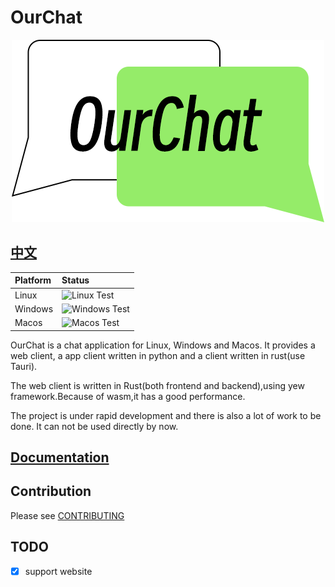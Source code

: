 # OurChat

<!-- markdownlint-disable MD033 -->
<div style="text-align: center;">
    <img src="./resource/logo.png" alt="OurChat_logo" />
</div>
<!-- markdownlint-enable MD033 -->

## [中文](./README-zh.md)

| Platform | Status                                                                                                 |
| :------- | :----------------------------------------------------------------------------------------------------- |
| Linux    | ![Linux Test](https://img.shields.io/github/actions/workflow/status/skyuoi/ourchat/rust_linux.yml)     |
| Windows  | ![Windows Test](https://img.shields.io/github/actions/workflow/status/skyuoi/ourchat/rust_windows.yml) |
| Macos    | ![Macos Test](https://img.shields.io/github/actions/workflow/status/skyuoi/ourchat/rust_macos.yml)     |

OurChat is a chat application for Linux, Windows and Macos. It provides a web client, a app client written in python and a client written in rust(use Tauri).

The web client is written in Rust(both frontend and backend),using yew framework.Because of wasm,it has a good performance.

The project is under rapid development and there is also a lot of work to be done. It can not be used directly by now.

## [Documentation](http://ourchat-docs.rtfd.io/)

## Contribution

Please see [CONTRIBUTING](CONTRIBUTING.md)

## TODO

- [x] support website
